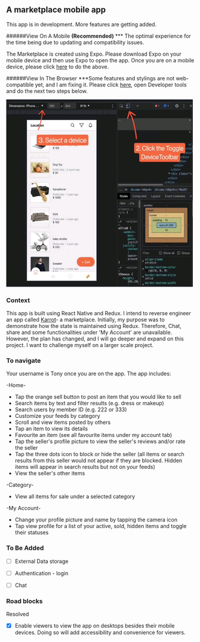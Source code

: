 ## A marketplace mobile app

This app is in development. More features are getting added.

######View On A Mobile **(Recommended)**
\*\*\* The optimal experience for the time being due to updating and compatibility issues.

The Marketplace is created using Expo. Please download Expo on your mobile device and then use Expo to open the app.
Once you are on a mobile device, please click [here](https://expo.dev/@peanutz/karrot) to do the above.

######View In The Browser
\*\*\*Some features and stylings are not web-compatible yet, and I am fixing it.
Please click [here](https://peanutz-marketplace.herokuapp.com), open Developer tools and do the next two steps below.

<img src="assets/readme-instruction.jpg" width="500" height="500">

### Context

This app is built using React Native and Redux. I intend to reverse engineer an app called [Karrot](https://uk.karrotmarket.com/)- a marketplace. Initially, my purpose was to demonstrate how the state is maintained using Redux. Therefore, Chat, share and some functionalities under 'My Account' are unavailable. However, the plan has changed, and I will go deeper and expand on this project. I want to challenge myself on a larger scale project.

### To navigate

Your username is Tony once you are on the app. The app includes:

-Home-

- Tap the orange sell button to post an item that you would like to sell
- Search items by text and filter results (e.g. dress or makeup)
- Search users by member ID (e.g. 222 or 333)
- Customize your feeds by category
- Scroll and view items posted by others
- Tap an item to view its details
- Favourite an item (see all favourite items under my account tab)
- Tap the seller's profile picture to view the seller's reviews and/or rate the seller
- Tap the three dots icon to block or hide the seller (all items or search results from this seller would not appear if they are blocked. Hidden items will appear in search results but not on your feeds)
- View the seller's other items

-Category-

- View all items for sale under a selected category

-My Account-

- Change your profile picture and name by tapping the camera icon
- Tap view profile for a list of your active, sold, hidden items and toggle their statuses

### To Be Added

- [ ] External Data storage

- [ ] Authentication - login

- [ ] Chat

### Road blocks

Resolved

- [x] Enable viewers to view the app on desktops besides their mobile devices. Doing so will add accessibility and convenience for viewers.
